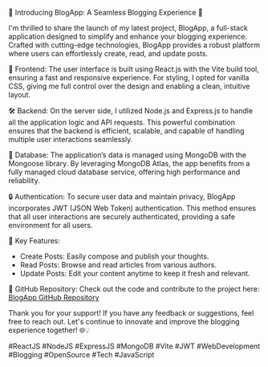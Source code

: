 🚀 Introducing BlogApp: A Seamless Blogging Experience 📝

I'm thrilled to share the launch of my latest project, BlogApp, a full-stack application designed to simplify and enhance your blogging experience. Crafted with cutting-edge technologies, BlogApp provides a robust platform where users can effortlessly create, read, and update posts.

🎨 Frontend:
The user interface is built using React.js with the Vite build tool, ensuring a fast and responsive experience. For styling, I opted for vanilla CSS, giving me full control over the design and enabling a clean, intuitive layout.

🛠 Backend:
On the server side, I utilized Node.js and Express.js to handle all the application logic and API requests. This powerful combination ensures that the backend is efficient, scalable, and capable of handling multiple user interactions seamlessly.

💾 Database:
The application’s data is managed using MongoDB with the Mongoose library. By leveraging MongoDB Atlas, the app benefits from a fully managed cloud database service, offering high performance and reliability.

🔒 Authentication:
To secure user data and maintain privacy, BlogApp incorporates JWT (JSON Web Token) authentication. This method ensures that all user interactions are securely authenticated, providing a safe environment for all users.

🌟 Key Features:
- Create Posts: Easily compose and publish your thoughts.
- Read Posts: Browse and read articles from various authors.
- Update Posts: Edit your content anytime to keep it fresh and relevant.

🔗 GitHub Repository:
Check out the code and contribute to the project here: [BlogApp GitHub Repository](https://github.com/bharat-bhangale/BloaApp)

Thank you for your support! If you have any feedback or suggestions, feel free to reach out. Let's continue to innovate and improve the blogging experience together! 🌐💡

#ReactJS #NodeJS #ExpressJS #MongoDB #Vite #JWT #WebDevelopment #Blogging #OpenSource #Tech #JavaScript

